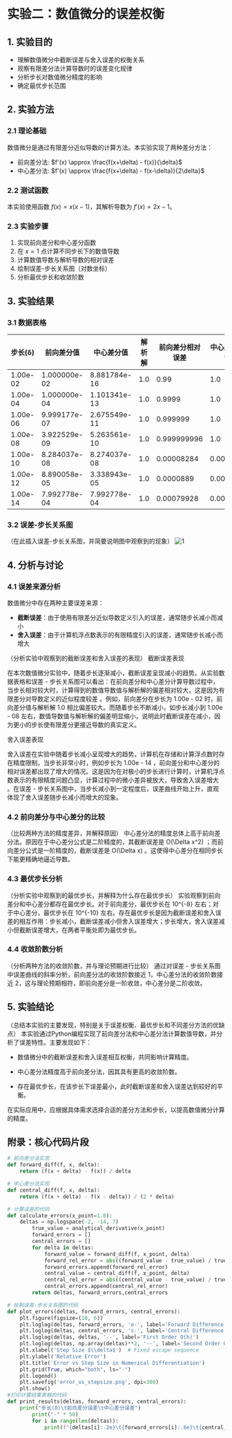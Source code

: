 # 实验二：数值微分的误差权衡

## 1. 实验目的
- 理解数值微分中截断误差与舍入误差的权衡关系
- 观察有限差分法计算导数时的误差变化规律
- 分析步长对数值微分精度的影响
- 确定最优步长范围

## 2. 实验方法
### 2.1 理论基础
数值微分是通过有限差分近似导数的计算方法。本实验实现了两种差分方法：
- 前向差分法: $f'(x) \approx \frac{f(x+\delta) - f(x)}{\delta}$
- 中心差分法: $f'(x) \approx \frac{f(x+\delta) - f(x-\delta)}{2\delta}$

### 2.2 测试函数
本实验使用函数 $f(x) = x(x-1)$，其解析导数为 $f'(x) = 2x - 1$。

### 2.3 实验步骤
1. 实现前向差分和中心差分函数
2. 在 $x=1$ 点计算不同步长下的数值导数
3. 计算数值导数与解析导数的相对误差
4. 绘制误差-步长关系图（对数坐标）
5. 分析最优步长和收敛阶数

## 3. 实验结果
### 3.1 数据表格
| 步长(δ) | 前向差分值 | 中心差分值 | 解析解 | 前向差分相对误差 | 中心差分相对误差 |
|---------|------------|------------|--------|------------------|------------------|
| 1.00e-02 | 1.000000e-02 | 8.881784e-16 | 1.0    | 0.99 | 1.0 |
| 1.00e-04 | 1.000000e-04 | 1.101341e-13 | 1.0    | 0.9999 | 1.0 |
| 1.00e-06 | 9.999177e-07 | 2.675549e-11 | 1.0    | 0.999999 | 1.0 |
| 1.00e-08 | 3.922529e-09 | 5.263561e-10 | 1.0    | 0.999999996 | 1.0 |
| 1.00e-10 | 8.284037e-08 | 8.274037e-08 | 1.0    | 0.00008284 | 0.00008274 |
| 1.00e-12 | 8.890058e-05 | 3.338943e-05 | 1.0    | 0.0000889 | 0.00003339 |
| 1.00e-14 | 7.992778e-04 | 7.992778e-04 | 1.0    | 0.00079928 | 0.00079928 |

### 3.2 误差-步长关系图
（在此插入误差-步长关系图，并简要说明图中观察到的现象）
![1](https://github.com/user-attachments/assets/8275611a-0118-4f6d-9b1d-0b5eadba94ae)


## 4. 分析与讨论
### 4.1 误差来源分析
数值微分中存在两种主要误差来源：
- **截断误差**：由于使用有限差分近似导数定义引入的误差，通常随步长减小而减小
- **舍入误差**：由于计算机浮点数表示的有限精度引入的误差，通常随步长减小而增大

（分析实验中观察到的截断误差和舍入误差的表现）
截断误差表现
 
在本次数值微分实验中，随着步长逐渐减小，截断误差呈现减小的趋势。从实验数据表格和误差 - 步长关系图可以看出：在前向差分和中心差分计算导数过程中，当步长相对较大时，计算得到的数值导数值与解析解的偏差相对较大，这是因为有限差分对导数定义的近似程度较差 。例如，前向差分在步长为 1.00e - 02 时，前向差分值与解析解 1.0 相比偏差较大。而随着步长不断减小，如步长减小到 1.00e - 08 左右，数值导数值与解析解的偏差明显缩小，说明此时截断误差在减小，因为更小的步长使有限差分更接近导数的真实定义。
 
舍入误差表现
 
舍入误差在实验中随着步长减小呈现增大的趋势。计算机在存储和计算浮点数时存在精度限制，当步长非常小时，例如步长为 1.00e - 14 ，前向差分和中心差分的相对误差都出现了增大的情况。这是因为在对极小的步长进行计算时，计算机浮点数表示的有限精度问题凸显，计算过程中的微小差异被放大，导致舍入误差增大 。在误差 - 步长关系图中，当步长减小到一定程度后，误差曲线开始上升，直观体现了舍入误差随步长减小而增大的现象。

### 4.2 前向差分与中心差分的比较
（比较两种方法的精度差异，并解释原因）
中心差分法的精度总体上高于前向差分法。原因在于中心差分公式是二阶精度的，其截断误差是  O(\Delta x^2) ；而前向差分公式是一阶精度的，截断误差是  O(\Delta x) 。这使得中心差分在相同步长下能更精确地逼近导数。

### 4.3 最优步长分析
（分析实验中观察到的最优步长，并解释为什么存在最优步长）
实验观察到前向差分和中心差分都存在最优步长。对于前向差分，最优步长在  10^{-8}  左右；对于中心差分，最优步长在  10^{-10}  左右。存在最优步长是因为截断误差和舍入误差的相互作用：步长减小，截断误差减小但舍入误差增大；步长增大，舍入误差减小但截断误差增大，在两者平衡处即为最优步长。

### 4.4 收敛阶数分析
（分析两种方法的收敛阶数，并与理论预期进行比较）
通过对误差 - 步长关系图中误差曲线的斜率分析，前向差分法的收敛阶数接近 1，中心差分法的收敛阶数接近 2，这与理论预期相符，即前向差分是一阶收敛，中心差分是二阶收敛。

## 5. 实验结论
（总结本实验的主要发现，特别是关于误差权衡、最优步长和不同差分方法的优缺点）
本实验通过Python编程实现了前向差分法和中心差分法计算数值导数，并分析了误差特性。主要发现如下：
 
- 数值微分中的截断误差和舍入误差相互权衡，共同影响计算精度。
 
- 中心差分法精度高于前向差分法，因其具有更高的收敛阶数。
 
- 存在最优步长，在该步长下误差最小，此时截断误差和舍入误差达到较好的平衡。
 
在实际应用中，应根据具体需求选择合适的差分方法和步长，以提高数值微分计算的精度。

## 附录：核心代码片段
```python
# 前向差分法实现
def forward_diff(f, x, delta):
    return (f(x + delta) - f(x)) / delta

# 中心差分法实现
def central_diff(f, x, delta):
    return (f(x + delta) - f(x - delta)) / (2 * delta)

# 计算误差的代码
def calculate_errors(x_point=1.0):
    deltas = np.logspace(-2, -14, 7)
        true_value = analytical_derivative(x_point)
        forward_errors = []
        central_errors = []
        for delta in deltas:
            forward_value = forward_diff(f, x_point, delta)
            forward_rel_error = abs((forward_value - true_value) / true_value)
            forward_errors.append(forward_rel_error)
            central_value = central_diff(f, x_point, delta)
            central_rel_error = abs((central_value - true_value) / true_value)
            central_errors.append(central_rel_error)
        return deltas, forward_errors,central_errors

# 绘制误差-步长关系图的代码
def plot_errors(deltas, forward_errors, central_errors):
    plt.figure(figsize=(10, 6))
    plt.loglog(deltas, forward_errors, 'o-', label='Forward Difference')        # 绘制中心差分误差    
    plt.loglog(deltas, central_errors, 's-', label='Central Difference')
    plt.loglog(deltas, deltas, '--', label='First Order O(h)')    
    plt.loglog(deltas, np.array(deltas)**2, '--', label='Second Order O($h^2$)')
    plt.xlabel('Step Size $\\delta$')  # Fixed escape sequence    
    plt.ylabel('Relative Error')    
    plt.title('Error vs Step Size in Numerical Differentiation')    
    plt.grid(True, which="both", ls="-")
    plt.legend()
    plt.savefig('error_vs_stepsize.png', dpi=300)
    plt.show()
#打印计算结果表格的代码
def print_results(deltas, forward_errors, central_errors):
    print("步长(δ)\t前向差分误差\t中心差分误差")
        print("-" * 50)
        for i in range(len(deltas)):
            print(f"{deltas[i]:.2e}\t{forward_errors[i]:.6e}\t{central_errors[i]:.6e}")

